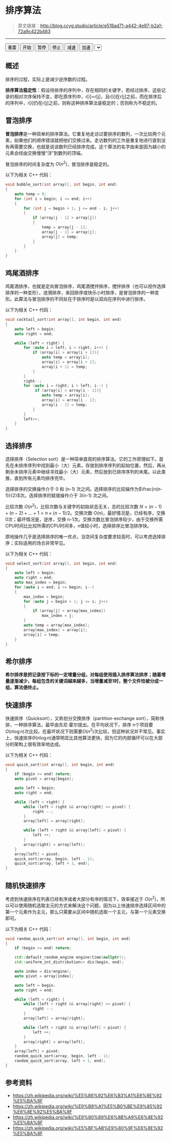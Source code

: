# 排序算法

[annotation]: <id> (e518ad71-a442-4e97-b2a1-72a9c422b483)
[annotation]: <status> (public)
[annotation]: <create_time> (2019-04-25 15:49:36)
[annotation]: <category> (计算机科学)
[annotation]: <tags> (数据结构)
[annotation]: <comments> (true)


> 原文链接：<http://blog.ccyg.studio/article/e518ad71-a442-4e97-b2a1-72a9c422b483>

---

<div class="ui segments">
    <div class="ui segment" id="content">
    </div>
    <div class='ui segment'>
        <button class='ui primary reset button'>重置</button>
        <button class='ui green start button'>开始</button>
        <button class='ui yellow pause button'>暂停</button>
        <button class='ui red stop button'>停止</button>
        <button class='ui teal speed down button'>减速</button>
        <button class='ui pink speed up button'>加速</button>
        <select class="ui sort dropdown" id="sort_type">
        </select>
    </div>
</div>

<div>
    <script src="https://cdn.jsdelivr.net/npm/jquery@3.4.0/dist/jquery.min.js"></script>
    <script src="https://cdn.jsdelivr.net/npm/p5@0.8.0/lib/p5.min.js"></script>
    <script src="sort.js"></script>
</div>

## 概述
排序的过程，实际上是减少逆序数的过程。

**排序算法稳定性**：假设待排序的序列中，存在相同的关键字，若经过排序，这些记录的相对次序保持不变，即在原序列中，r[i]=r[j]，且r[i]在r[j]之前，而在排序后的序列中，r[i]仍在r[j]之前，则称这种排序算法是稳定的；否则称为不稳定的。

## 冒泡排序


**冒泡排序**是一种简单的排序算法。它重复地走访过要排序的数列，一次比较两个元素，如果他们的顺序错误就把他们交换过来。走访数列的工作是重复地进行直到没有再需要交换，也就是说该数列已经排序完成。这个算法的名字由来是因为越小的元素会经由交换慢慢“浮”到数列的顶端。

冒泡排序的时间复杂度为 $O(n^2)$，冒泡排序是稳定的。


以下为相关 C++ 代码：

```c++
void bubble_sort(int array[], int begin, int end)
{
    auto temp = 0;
    for (int i = begin; i <= end; i++)
    {
        for (int j = begin + 1; j <= end - i; j++)
        {
            if (array[j - 1] > array[j])
            {
                temp = array[j - 1];
                array[j - 1] = array[j];
                array[j] = temp;
            }
        }
    }
}
```

## 鸡尾酒排序

鸡尾酒排序，也就是定向冒泡排序，鸡尾酒搅拌排序，搅拌排序（也可以视作选择排序的一种变形），涟漪排序，来回排序或快乐小时排序，是冒泡排序的一种变形。此算法与冒泡排序的不同处在于排序时是以双向在序列中进行排序。

以下为相关 C++ 代码：
```c++
void cocktail_sort(int array[], int begin, int end)
{
    auto left = begin;
    auto right = end;

    while (left < right) {
        for (auto i = left; i < right; i++) {
            if (array[i] > array[i + 1]){
                auto temp = array[i];
                array[i] = array[i + 1];
                array[i + 1] = temp;
            }
        }
        right--;
        for (auto i = right; i > left; i--) {
             if (array[i] < array[i - 1]){
                auto temp = array[i];
                array[i] = array[i - 1];
                array[i - 1] = temp;
            }
        }
        left++;
    }
}
```

## 选择排序

选择排序（Selection sort）是一种简单直观的排序算法。它的工作原理如下。首先在未排序序列中找到最小（大）元素，存放到排序序列的起始位置，然后，再从剩余未排序元素中继续寻找最小（大）元素，然后放到已排序序列的末尾。以此类推，直到所有元素均排序完毕。

选择排序的交换操作介于 0 和 (n-1) 次之间。选择排序的比较操作为$\frac{n(n-1)}{2}$次。选择排序的赋值操作介于 3(n-1) 次之间。


比较次数 $O(n^{2})$，比较次数与关键字的初始状态无关，总的比较次数 $N=(n-1)+(n-2)+...+1=n\times (n-1)/2$。交换次数 O(n)，最好情况是，已经有序，交换0次；最坏情况是，逆序，交换  n-1次。交换次数比冒泡排序较少，由于交换所需CPU时间比比较所需的CPU时间多，n值较小时，选择排序比冒泡排序快。

原地操作几乎是选择排序的唯一优点，当空间复杂度要求较高时，可以考虑选择排序；实际适用的场合非常罕见。

以下为相关 C++ 代码：

```c++
void select_sort(int array[], int begin, int end)
{
    auto left = begin;
    auto right = end;
    auto max_index = begin;
    for (auto i = end; i >= begin; i--)
    {
        max_index = begin;
        for (auto j = begin + 1; j <= i; j++)
        {
            if (array[j] > array[max_index])
                max_index = j;
        }
        auto temp = array[max_index];
        array[max_index] = array[i];
        array[i] = temp;
    }
}
```

## 希尔排序

**希尔排序是把记录按下标的一定增量分组，对每组使用插入排序算法排序；随着增量逐渐减少，每组包含的关键词越来越多，当增量减至1时，整个文件恰被分成一组，算法便终止。**


## 快速排序

快速排序（Quicksort），又称划分交换排序（partition-exchange sort），简称快排，一种排序算法，最早由东尼·霍尔提出。在平均状况下，排序 n个项目要$O(n\log n)$次比较。在最坏状况下则需要$O(n^{2})$次比较，但这种状况并不常见。事实上，快速排序$\Theta (n\log n)$通常明显比其他算法更快，因为它的内部循环可以在大部分的架构上很有效率地达成。

以下为相关 C++ 代码：

```c++
void quick_sort(int array[], int begin, int end)
{
    if (begin >= end) return;
    auto pivot = array[begin];

    auto left = begin;
    auto right = end;

    while (left < right) {
        while (left < right && array[right] >= pivot) {
            right --;
        }
        array[left] = array[right];

        while (left < right && array[left] < pivot) {
            left ++;
        }
        array[right] = array[left];
    }
    array[left] = pivot;
    quick_sort(array, begin, left - 1);
    quick_sort(array, left + 1, end);
}
```

## 随机快速排序

考虑到快速排序在列表已经有序或者大部分有序的情况下，效率接近于 $O(n^2)$，所以可以使用随机选取主元的方式来解决这个问题，因为以上快速排序选择区间中的第一个元素作为主元，那么只需要从区间中随机选取一个主元，与第一个元素交换即可。

以下为相关 C++ 代码：

```c++
void random_quick_sort(int array[], int begin, int end)
{
    if (begin >= end) return;

    std::default_random_engine engine(time(nullptr));
    std::uniform_int_distribution<> dis(begin, end);

    auto index = dis(engine);
    auto pivot = array[index];

    auto left = begin;
    auto right = end;

    while (left < right) {
        while (left < right && array[right] >= pivot) {
            right --;
        }
        array[left] = array[right];

        while (left < right && array[left] < pivot) {
            left ++;
        }
        array[right] = array[left];
    }
    array[left] = pivot;
    random_quick_sort(array, begin, left - 1);
    random_quick_sort(array, left + 1, end);
}
```

## 参考资料

- <https://zh.wikipedia.org/wiki/%E5%86%92%E6%B3%A1%E6%8E%92%E5%BA%8F>
- <https://zh.wikipedia.org/wiki/%E9%B8%A1%E5%B0%BE%E9%85%92%E6%8E%92%E5%BA%8F>
- <https://zh.wikipedia.org/wiki/%E9%80%89%E6%8B%A9%E6%8E%92%E5%BA%8F>
- <https://zh.wikipedia.org/wiki/%E5%BF%AB%E9%80%9F%E6%8E%92%E5%BA%8F>